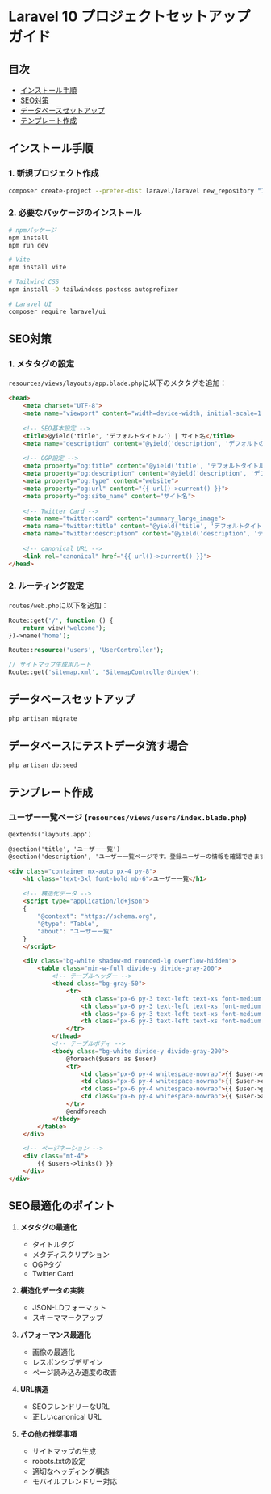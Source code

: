 # Laravel 10 プロジェクトセットアップガイド

## 目次
- [インストール手順](#インストール手順)
- [SEO対策](#seo対策)
- [データベースセットアップ](#データベースセットアップ)
- [テンプレート作成](#テンプレート作成)

## インストール手順

### 1. 新規プロジェクト作成
```bash
composer create-project --prefer-dist laravel/laravel new_repository "10.*"
```

### 2. 必要なパッケージのインストール
```bash
# npmパッケージ
npm install
npm run dev

# Vite
npm install vite

# Tailwind CSS
npm install -D tailwindcss postcss autoprefixer

# Laravel UI
composer require laravel/ui
```

## SEO対策

### 1. メタタグの設定
`resources/views/layouts/app.blade.php`に以下のメタタグを追加：

```html
<head>
    <meta charset="UTF-8">
    <meta name="viewport" content="width=device-width, initial-scale=1.0">
    
    <!-- SEO基本設定 -->
    <title>@yield('title', 'デフォルトタイトル') | サイト名</title>
    <meta name="description" content="@yield('description', 'デフォルトの説明文')">
    
    <!-- OGP設定 -->
    <meta property="og:title" content="@yield('title', 'デフォルトタイトル')">
    <meta property="og:description" content="@yield('description', 'デフォルトの説明文')">
    <meta property="og:type" content="website">
    <meta property="og:url" content="{{ url()->current() }}">
    <meta property="og:site_name" content="サイト名">
    
    <!-- Twitter Card -->
    <meta name="twitter:card" content="summary_large_image">
    <meta name="twitter:title" content="@yield('title', 'デフォルトタイトル')">
    <meta name="twitter:description" content="@yield('description', 'デフォルトの説明文')">
    
    <!-- canonical URL -->
    <link rel="canonical" href="{{ url()->current() }}">
</head>
```

### 2. ルーティング設定
`routes/web.php`に以下を追加：

```php
Route::get('/', function () {
    return view('welcome');
})->name('home');

Route::resource('users', 'UserController');

// サイトマップ生成用ルート
Route::get('sitemap.xml', 'SitemapController@index');
```

## データベースセットアップ

```bash
php artisan migrate
```
## データベースにテストデータ流す場合

```bash
php artisan db:seed
```


## テンプレート作成

### ユーザー一覧ページ (`resources/views/users/index.blade.php`)

```html
@extends('layouts.app')

@section('title', 'ユーザー一覧')
@section('description', 'ユーザー一覧ページです。登録ユーザーの情報を確認できます。')

<div class="container mx-auto px-4 py-8">
    <h1 class="text-3xl font-bold mb-6">ユーザー一覧</h1>
    
    <!-- 構造化データ -->
    <script type="application/ld+json">
    {
        "@context": "https://schema.org",
        "@type": "Table",
        "about": "ユーザー一覧"
    }
    </script>

    <div class="bg-white shadow-md rounded-lg overflow-hidden">
        <table class="min-w-full divide-y divide-gray-200">
            <!-- テーブルヘッダー -->
            <thead class="bg-gray-50">
                <tr>
                    <th class="px-6 py-3 text-left text-xs font-medium text-gray-500 uppercase tracking-wider">名前</th>
                    <th class="px-6 py-3 text-left text-xs font-medium text-gray-500 uppercase tracking-wider">メール</th>
                    <th class="px-6 py-3 text-left text-xs font-medium text-gray-500 uppercase tracking-wider">電話番号</th>
                    <th class="px-6 py-3 text-left text-xs font-medium text-gray-500 uppercase tracking-wider">住所</th>
                </tr>
            </thead>
            <!-- テーブルボディ -->
            <tbody class="bg-white divide-y divide-gray-200">
                @foreach($users as $user)
                <tr>
                    <td class="px-6 py-4 whitespace-nowrap">{{ $user->name }}</td>
                    <td class="px-6 py-4 whitespace-nowrap">{{ $user->email }}</td>
                    <td class="px-6 py-4 whitespace-nowrap">{{ $user->phone }}</td>
                    <td class="px-6 py-4 whitespace-nowrap">{{ $user->address }}</td>
                </tr>
                @endforeach
            </tbody>
        </table>
    </div>

    <!-- ページネーション -->
    <div class="mt-4">
        {{ $users->links() }}
    </div>
</div>
```

## SEO最適化のポイント

1. **メタタグの最適化**
   - タイトルタグ
   - メタディスクリプション
   - OGPタグ
   - Twitter Card

2. **構造化データの実装**
   - JSON-LDフォーマット
   - スキーママークアップ

3. **パフォーマンス最適化**
   - 画像の最適化
   - レスポンシブデザイン
   - ページ読み込み速度の改善

4. **URL構造**
   - SEOフレンドリーなURL
   - 正しいcanonical URL

5. **その他の推奨事項**
   - サイトマップの生成
   - robots.txtの設定
   - 適切なヘッディング構造
   - モバイルフレンドリー対応
